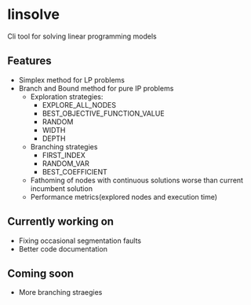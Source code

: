 # linsolve
Cli tool for solving linear programming models

## Features
* Simplex method for LP problems
* Branch and Bound method for pure IP problems
    * Exploration strategies:
        * EXPLORE_ALL_NODES
        * BEST_OBJECTIVE_FUNCTION_VALUE
        * RANDOM
        * WIDTH
        * DEPTH
    * Branching strategies
        * FIRST_INDEX
        * RANDOM_VAR
        * BEST_COEFFICIENT
    * Fathoming of nodes with continuous solutions worse than current incumbent solution
    * Performance metrics(explored nodes and execution time)

## Currently working on
* Fixing occasional segmentation faults
* Better code documentation

## Coming soon
* More branching straegies